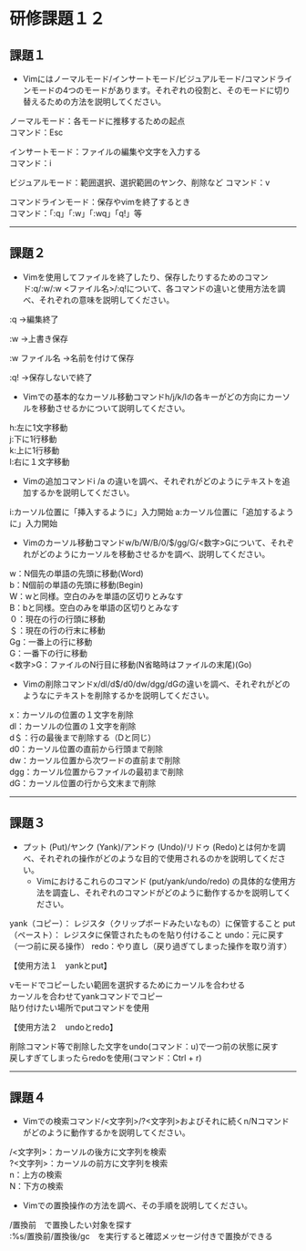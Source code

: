 # 研修課題１２

## 課題１
* Vimにはノーマルモード/インサートモード/ビジュアルモード/コマンドラインモードの4つのモードがあります。それぞれの役割と、そのモードに切り替えるための方法を説明してください。

ノーマルモード：各モードに推移するための起点  
コマンド：Esc

インサートモード：ファイルの編集や文字を入力する  
コマンド：i

ビジュアルモード：範囲選択、選択範囲のヤンク、削除など
コマンド：v

コマンドラインモード：保存やvimを終了するとき  
コマンド：「:q」「:w」「:wq」「q!」等


---

## 課題２
* Vimを使用してファイルを終了したり、保存したりするためのコマンド:q/:w/:w <ファイル名>/:q!について、各コマンドの違いと使用方法を調べ、それぞれの意味を説明してください。

:q
→編集終了

:w
→上書き保存

:w ファイル名
→名前を付けて保存

:q!
→保存しないで終了

* Vimでの基本的なカーソル移動コマンドh/j/k/lの各キーがどの方向にカーソルを移動させるかについて説明してください。

h:左に1文字移動  
j:下に1行移動  
k:上に1行移動  
l:右に１文字移動  


* Vimの追加コマンドi /a の違いを調べ、それぞれがどのようにテキストを追加するかを説明してください。

i:カーソル位置に「挿入するように」入力開始
a:カーソル位置に「追加するように」入力開始

* Vimのカーソル移動コマンドw/b/W/B/0/$/gg/G/<数字>Gについて、それぞれがどのようにカーソルを移動させるかを調べ、説明してください。

w：N個先の単語の先頭に移動(Word)  
b：N個前の単語の先頭に移動(Begin)  
W：wと同様。空白のみを単語の区切りとみなす  
B：bと同様。空白のみを単語の区切りとみなす  
０：現在の行の行頭に移動  
＄：現在の行の行末に移動  
Gg：一番上の行に移動  
G：一番下の行に移動  
<数字>G：ファイルのN行目に移動(N省略時はファイルの末尾)(Go)  

* Vimの削除コマンドx/dl/d$/d0/dw/dgg/dGの違いを調べ、それぞれがどのようなにテキストを削除するかを説明してください。

x：カーソルの位置の１文字を削除  
dl：カーソルの位置の１文字を削除  
d＄：行の最後まで削除する（Dと同じ）  
d0：カーソル位置の直前から行頭まで削除  
dw：カーソル位置から次ワードの直前まで削除  
dgg：カーソル位置からファイルの最初まで削除  
dG：カーソル位置の行から文末まで削除  


---

## 課題３
* プット (Put)/ヤンク (Yank)/アンドゥ (Undo)/リドゥ (Redo)とは何かを調べ、それぞれの操作がどのような目的で使用されるのかを説明してください。
    * Vimにおけるこれらのコマンド (put/yank/undo/redo) の具体的な使用方法を調査し、それぞれのコマンドがどのように動作するかを説明してください。

yank（コピー）： レジスタ（クリップボードみたいなもの）に保管すること
put（ペースト）： レジスタに保管されたものを貼り付けること
undo：元に戻す（一つ前に戻る操作）
redo：やり直し（戻り過ぎてしまった操作を取り消す）

【使用方法１　yankとput】  

vモードでコピーしたい範囲を選択するためにカーソルを合わせる  
カーソルを合わせてyankコマンドでコピー  
貼り付けたい場所でputコマンドを使用  



【使用方法２　undoとredo】   

削除コマンド等で削除した文字をundo(コマンド：u)で一つ前の状態に戻す  
戻しすぎてしまったらredoを使用(コマンド：Ctrl + r)  



---


## 課題４
* Vimでの検索コマンド/<文字列>/?<文字列>およびそれに続くn/Nコマンドがどのように動作するかを説明してください。

/<文字列>：カーソルの後方に文字列を検索  
?<文字列>：カーソルの前方に文字列を検索  
n：上方の検索  
N：下方の検索  

* Vimでの置換操作の方法を調べ、その手順を説明してください。

/置換前　で置換したい対象を探す  
:%s/置換前/置換後/gc　を実行すると確認メッセージ付きで置換ができる  
